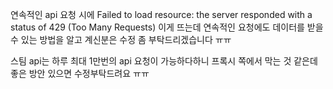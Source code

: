 연속적인 api 요청 시에 Failed to load resource: the server responded with a status of 429 (Too Many Requests)
이게 뜨는데 연속적인 요청에도 데이터를 받을 수 있는 방법을 알고 계신분은
수정 좀 부탁드리겠습니다 ㅠㅠ

스팀 api는 하루 최대 1만번의 api 요청이 가능하다하니
프록시 쪽에서 막는 것 같은데 좋은 방안 있으면 수정부탁드려요 ㅠㅠ
